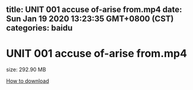 
title: UNIT 001 accuse of-arise from.mp4
date: Sun Jan 19 2020 13:23:35 GMT+0800 (CST)    
categories: baidu
---

# UNIT 001 accuse of-arise from.mp4
size: 292.90 MB
 
 

[How to download](https://bpcam.bemobtrk.com/go/2ceec3aa-1ca2-46d6-b9ff-aaa5c184517c?jno=948)